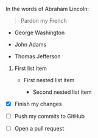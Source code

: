 In the words of Abraham Lincoln:

> Pardon my French

- George Washington

- John Adams

- Thomas Jefferson

1. First list item

   - First nested list item

     - Second nested list item































































- [x] Finish my changes































































- [ ] Push my commits to GitHub































































- [ ] Open a pull request